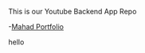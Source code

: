 This is our Youtube Backend App Repo

-[Mahad Portfolio](https://mahad-portfolio-ten.vercel.app/)


hello
